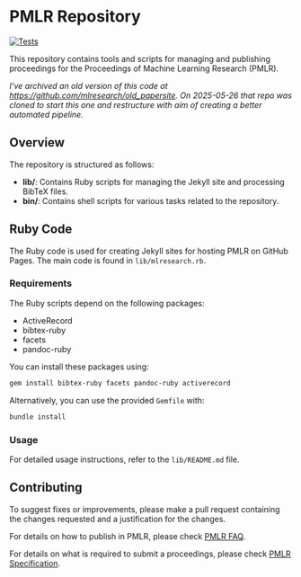 # PMLR Repository

[![Tests](https://github.com/mlresearch/papersite/workflows/Test%20Scripts/badge.svg)](https://github.com/mlresearch/papersite/actions)

This repository contains tools and scripts for managing and publishing proceedings for the Proceedings of Machine Learning Research (PMLR).

*I've archived an old version of this code at <https://github.com/mlresearch/old_papersite>. On 2025-05-26 that repo was cloned to start this one and restructure with aim of creating a better automated pipeline.*

## Overview

The repository is structured as follows:

- **lib/**: Contains Ruby scripts for managing the Jekyll site and processing BibTeX files.
- **bin/**: Contains shell scripts for various tasks related to the repository.


## Ruby Code

The Ruby code is used for creating Jekyll sites for hosting PMLR on GitHub Pages. The main code is found in `lib/mlresearch.rb`.

### Requirements

The Ruby scripts depend on the following packages:

- ActiveRecord
- bibtex-ruby
- facets
- pandoc-ruby

You can install these packages using:

```bash
gem install bibtex-ruby facets pandoc-ruby activerecord
```

Alternatively, you can use the provided `Gemfile` with:

```bash
bundle install
```

### Usage

For detailed usage instructions, refer to the `lib/README.md` file.

## Contributing

To suggest fixes or improvements, please make a pull request containing the changes requested and a justification for the changes.

For details on how to publish in PMLR, please check [PMLR FAQ](https://proceedings.mlr.press/faq.html).

For details on what is required to submit a proceedings, please check [PMLR Specification](https://proceedings.mlr.press/spec.html).

